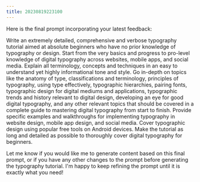 ```yaml
---
title: 20230819223100 
---
```


Here is the final prompt incorporating your latest feedback:

Write an extremely detailed, comprehensive and verbose typography tutorial aimed at absolute beginners who have no prior knowledge of typography or design. Start from the very basics and progress to pro-level knowledge of digital typography across websites, mobile apps, and social media. Explain all terminology, concepts and techniques in an easy to understand yet highly informational tone and style. Go in-depth on topics like the anatomy of type, classifications and terminology, principles of typography, using type effectively, typographic hierarchies, pairing fonts, typographic design for digital mediums and applications, typographic trends and history relevant to digital design, developing an eye for good digital typography, and any other relevant topics that should be covered in a complete guide to mastering digital typography from start to finish. Provide specific examples and walkthroughs for implementing typography in website design, mobile app design, and social media. Cover typographic design using popular free tools on Android devices. Make the tutorial as long and detailed as possible to thoroughly cover digital typography for beginners.

Let me know if you would like me to generate content based on this final prompt, or if you have any other changes to the prompt before generating the typography tutorial. I'm happy to keep refining the prompt until it is exactly what you need!